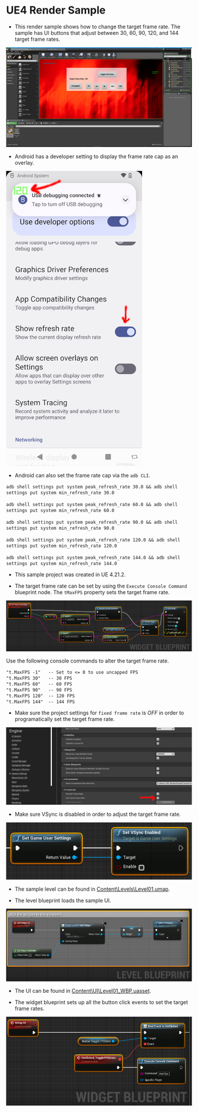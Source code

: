 # UE4 Render Sample

* This render sample shows how to change the target frame rate. The sample has UI buttons that adjust between 30, 60, 90, 120, and 144 target frame rates.

![image_1](images/image_1.png)

* Android has a developer setting to display the frame rate cap as an overlay.

![image_2](images/image_2.png)

* Android can also set the frame rate cap via the `adb CLI`.

```
adb shell settings put system peak_refresh_rate 30.0 && adb shell settings put system min_refresh_rate 30.0

adb shell settings put system peak_refresh_rate 60.0 && adb shell settings put system min_refresh_rate 60.0

adb shell settings put system peak_refresh_rate 90.0 && adb shell settings put system min_refresh_rate 90.0

adb shell settings put system peak_refresh_rate 120.0 && adb shell settings put system min_refresh_rate 120.0

adb shell settings put system peak_refresh_rate 144.0 && adb shell settings put system min_refresh_rate 144.0
```

* This sample project was created in UE 4.21.2.

* The target frame rate can be set by using the `Execute Console Command` blueprint node. The `tMaxFPS` property sets the target frame rate.

![image_3](images/image_3.png)

Use the following console commands to alter the target frame rate.

```
"t.MaxFPS -1"   -- Set to <= 0 to use uncapped FPS
"t.MaxFPS 30"   -- 30 FPS
"t.MaxFPS 60"   -- 60 FPS
"t.MaxFPS 90"   -- 90 FPS
"t.MaxFPS 120"  -- 120 FPS
"t.MaxFPS 144"  -- 144 FPS
```

* Make sure the project settings for `fixed frame rate` is *OFF* in order to programatically set the target frame rate.

![image_5](images/image_5.png)

* Make sure VSync is disabled in order to adjust the target frame rate.

![image_4](images/image_4.png)

* The sample level can be found in [Content\Levels\Level01.umap](Content/Levels/Level01.umap).

* The level blueprint loads the sample UI.

![image_6](images/image_6.png)

* The UI can be found in [Content\UI\Level01_WBP.uasset](Content/UI/Level01_WBP.uasset).

* The widget blueprint sets up all the button click events to set the target frame rates.

![image_7](images/image_7.png)

